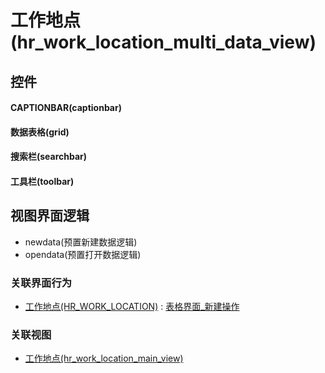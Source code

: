 # 工作地点(hr_work_location_multi_data_view)  <!-- {docsify-ignore-all} -->



## 控件
#### CAPTIONBAR(captionbar)
#### 数据表格(grid)
#### 搜索栏(searchbar)
#### 工具栏(toolbar)

## 视图界面逻辑
  * newdata(预置新建数据逻辑)
  * opendata(预置打开数据逻辑)


### 关联界面行为
  * [工作地点(HR_WORK_LOCATION)](module/hr/hr_work_location) : [表格界面_新建操作](module/hr/hr_work_location#界面行为)

### 关联视图
  * [工作地点(hr_work_location_main_view)](app/view/hr_work_location_main_view)

<script>
 const { createApp } = Vue
  createApp({
    data() {
      return {

      }
    }
  }).use(ElementPlus).mount('#app')
</script>